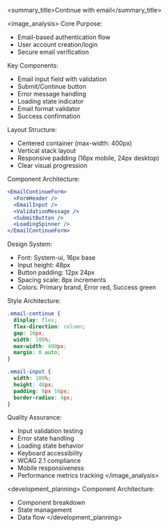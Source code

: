 
<summary_title>Continue with email</summary_title>

<image_analysis>
Core Purpose:
- Email-based authentication flow
- User account creation/login
- Secure email verification

Key Components:
- Email input field with validation
- Submit/Continue button
- Error message handling
- Loading state indicator
- Email format validator
- Success confirmation

Layout Structure:
- Centered container (max-width: 400px)
- Vertical stack layout
- Responsive padding (16px mobile, 24px desktop)
- Clear visual progression

Component Architecture:
```jsx
<EmailContinueForm>
  <FormHeader />
  <EmailInput />
  <ValidationMessage />
  <SubmitButton />
  <LoadingSpinner />
</EmailContinueForm>
```

Design System:
- Font: System-ui, 16px base
- Input height: 48px
- Button padding: 12px 24px
- Spacing scale: 8px increments
- Colors: Primary brand, Error red, Success green

Style Architecture:
```css
.email-continue {
  display: flex;
  flex-direction: column;
  gap: 16px;
  width: 100%;
  max-width: 400px;
  margin: 0 auto;
}

.email-input {
  width: 100%;
  height: 48px;
  padding: 8px 16px;
  border-radius: 4px;
}
```

Quality Assurance:
- Input validation testing
- Error state handling
- Loading state behavior
- Keyboard accessibility
- WCAG 2.1 compliance
- Mobile responsiveness
- Performance metrics tracking
</image_analysis>

<development_planning>
Component Architecture:
- Component breakdown
- State management
- Data flow
</development_planning>